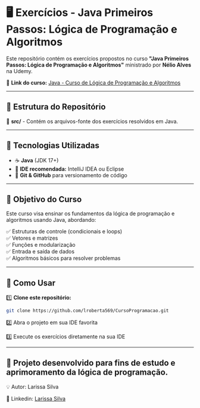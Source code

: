 # 🖥️ Exercícios - Java Primeiros Passos: Lógica de Programação e Algoritmos  

Este repositório contém os exercícios propostos no curso **"Java Primeiros Passos: Lógica de Programação e Algoritmos"** ministrado por **Nélio Alves** na Udemy.  

📌 **Link do curso:** [Java - Curso de Lógica de Programação e Algoritmos](https://www.udemy.com/course/java-curso-logica-de-programacao/?couponCode=25BBPMXACCAGE1)  

---

## 📂 Estrutura do Repositório  

📁 **src/** - Contém os arquivos-fonte dos exercícios resolvidos em Java.  

---

## 🔧 Tecnologias Utilizadas  

- ☕ **Java** (JDK 17+)  
- 📝 **IDE recomendada:** IntelliJ IDEA ou Eclipse  
- 📄 **Git & GitHub** para versionamento de código  

---

## 🎯 Objetivo do Curso  

Este curso visa ensinar os fundamentos da lógica de programação e algoritmos usando Java, abordando:  

✅ Estruturas de controle (condicionais e loops)  
✅ Vetores e matrizes  
✅ Funções e modularização  
✅ Entrada e saída de dados  
✅ Algoritmos básicos para resolver problemas  

---

## 📢 Como Usar  

1️⃣ **Clone este repositório:**  
```bash
git clone https://github.com/lroberta569/CursoProgramacao.git
```
2️⃣ Abra o projeto em sua IDE favorita

3️⃣ Execute os exercícios diretamente na sua IDE

---

## 📌 Projeto desenvolvido para fins de estudo e aprimoramento da lógica de programação.

💡 Autor: Larissa Silva

📧 Linkedin: [Larissa Silva](https://www.linkedin.com/in/larissa-roberta569/)  
